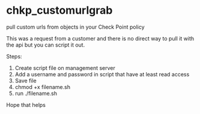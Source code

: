 # chkp_customurlgrab
pull custom urls from objects in your Check Point policy

This was a request from a customer and there is no direct way to pull it with the api but you can script it out.

Steps:
1.  Create script file on management server
2.  Add a username and password in script that have at least read access
3.  Save file
4.  chmod +x filename.sh
5.  run ./filename.sh

Hope that helps
